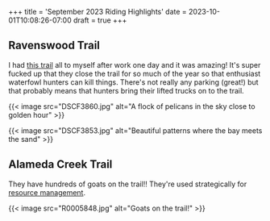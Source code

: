 +++
title = 'September 2023 Riding Highlights'
date = 2023-10-01T10:08:26-07:00
draft = true
+++

## Ravenswood Trail

I had [this trail](https://www.fws.gov/refuge/don-edwards-san-francisco-bay/map?trail=ravenswood-trail) all to myself after work one day and it was amazing!
It's super fucked up that they close the trail for so much of the year so that enthusiast waterfowl hunters can kill things.
There's not really any parking (great!) but that probably means that hunters bring their lifted trucks on to the trail.

{{< image src="DSCF3860.jpg" alt="A flock of pelicans in the sky close to golden hour" >}}

{{< image src="DSCF3853.jpg" alt="Beautiful patterns where the bay meets the sand" >}}

## Alameda Creek Trail

They have hundreds of goats on the trail!! They're used strategically for [resource management](https://www.ebparks.org/natural-resources/grazing).

{{< image src="R0005848.jpg" alt="Goats on the trail!" >}}
